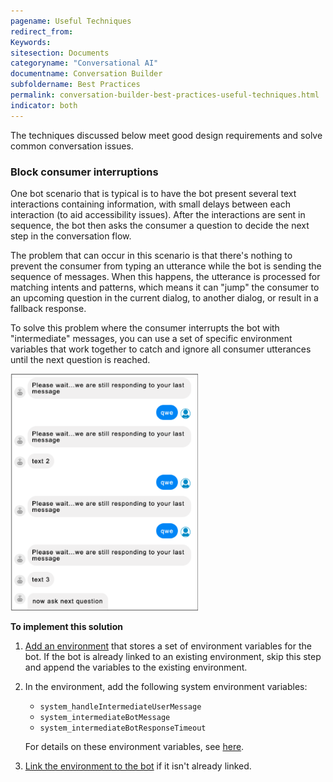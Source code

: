 ```yaml
---
pagename: Useful Techniques
redirect_from:
Keywords:
sitesection: Documents
categoryname: "Conversational AI"
documentname: Conversation Builder
subfoldername: Best Practices
permalink: conversation-builder-best-practices-useful-techniques.html
indicator: both
---
```


The techniques discussed below meet good design requirements and solve common conversation issues.

### Block consumer interruptions

One bot scenario that is typical is to have the bot present several text interactions containing information, with small delays between each interaction (to aid accessibility issues). After the interactions are sent in sequence, the bot then asks the consumer a question to decide the next step in the conversation flow.

The problem that can occur in this scenario is that there's nothing to prevent the consumer from typing an utterance while the bot is sending the sequence of messages. When this happens, the utterance is processed for matching intents and patterns, which means it can "jump" the consumer to an upcoming question in the current dialog, to another dialog, or result in a fallback response.

To solve this problem where the consumer interrupts the bot with "intermediate" messages, you can use a set of specific environment variables that work together to catch and ignore all consumer utterances until the next question is reached. 

<img class="fancyimage" style="width:300px" src="img/ConvoBuilder/bp_ignoreMessages1.png">

**To implement this solution**

1. [Add an environment](conversation-builder-environment-variables.html#add-environment-variables) that stores a set of environment variables for the bot. If the bot is already linked to an existing environment, skip this step and append the variables to the existing environment.
2. In the environment, add the following system environment variables:
    * `system_handleIntermediateUserMessage`
    * `system_intermediateBotMessage`
    * `system_intermediateBotResponseTimeout`
 
    For details on these environment variables, see [here](conversation-builder-environment-variables.html#system-environment-variables). 

3. [Link the environment to the bot](conversation-builder-environment-variables.html#link-environment-variables-to-a-bot) if it isn't already linked.

